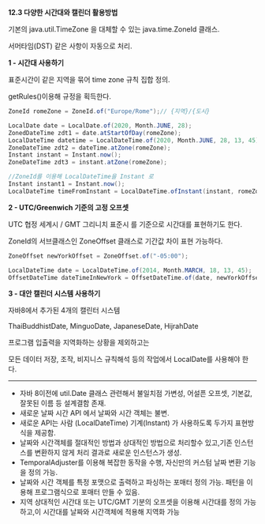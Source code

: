 **12.3 다양한 시간대와 캘린더 활용방법**

기본의 java.util.TimeZone 을 대체할 수 있는 java.time.ZoneId 클래스.

서머타임(DST) 같은 사항이 자동으로 처리.

**1 - 시간대 사용하기**

표준시간이 같은 지역을 묶어 time zone 규칙 집합 정의.

getRules()이용해 규정을 획득한다.

```java
ZoneId romeZone = ZoneId.of("Europe/Rome");// {지역}/{도시}

LocalDate date = LocalDate.of(2020, Month.JUNE, 28);
ZonedDateTime zdt1 = date.atStartOfDay(romeZone);
LocalDateTime datetime = LocalDateTime.of(2020, Month.JUNE, 28, 13, 45);
ZoneDateTime zdt2 = dateTime.atZone(romeZone);
Instant instant = Instant.now();
ZoneDateTime zdt3 = instant.atZone(romeZone);

//ZoneId를 이용해 LocalDateTime을 Instant 로
Instant instant1 = Instant.now();
LocalDateTime timeFromInstant = LocalDateTime.ofInstant(instant, romeZone);
```

**2 - UTC/Greenwich 기준의 고정 오프셋**

UTC 협정 세계시 / GMT 그리니치 표준시 를 기준으로 시간대를 표현하기도 한다.

ZoneId의 서브클래스인 ZoneOffset 클래스로 기간값 차이 표현 가능하다.

```java
ZoneOffset newYorkOffset = ZoneOffset.of("-05:00");

LocalDateTime date = LocalDateTime.of(2014, Month.MARCH, 18, 13, 45);
OffsetDateTime dateTimeInNewYork = OffsetDateTime.of(date, newYorkOffset);

```

**3 - 대안 캘린더 시스템 사용하기**

자바8에서 추가된 4개의 캘린터 시스템

ThaiBuddhistDate, MinguoDate, JapaneseDate, HijrahDate

프로그램 입출력을 지역화하는 상황을 제외하고는

모든 데이터 저장, 조작, 비지니스 규칙해석 등의 작업에서 LocalDate를 사용해야 한다.

---

- 자바 8이전에 util.Date 클래스 관련해서 불일치점 가변성, 어설픈 오프셋, 기본값, 잘못된 이름 등 설계결함 존재.
- 새로운 날짜 시간 API 에서 날짜와 시간 객체는 불변.
- 새로운 API는 사람 (LocalDateTime) 기계(Instant) 가 사용하도록 두가지 표현방식을 제공함.
- 날짜와 시간객체를 절대적인 방법과 상대적인 방법으로 처리할수 있고,기존 인스턴스를 변환하지 않게 처리 결과로 새로운 인스턴스가 생성.
- TemporalAdjuster를 이용해 복잡한 동작을 수행, 자신만의 커스텀 날짜 변환 기능을 정의 가능.
- 날짜와 시간 객체를 특정 포맷으로 출력하고 파싱하는 포매터 정의 가능. 패턴을 이용해 프로그램식으로 포매터 만들 수 있음.
- 지역 상대적인 시간대 또는 UTC/GMT 기분의 오프셋을 이용해 시간대를 정의 가능하고,이 시간대를 날짜와 시간객체에 적용해 지역화 가능
